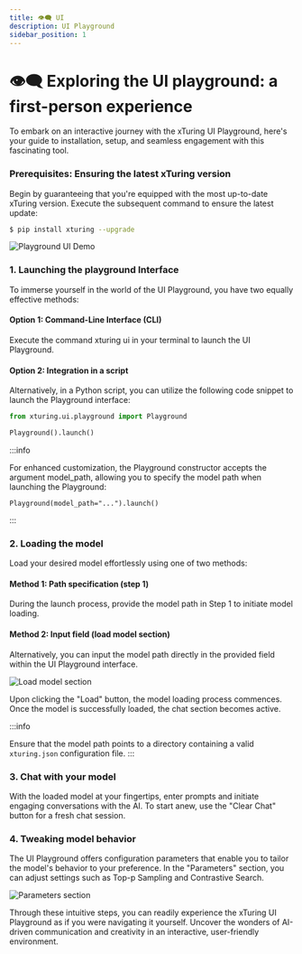 ```yaml
---
title: 👁️‍🗨️ UI
description: UI Playground
sidebar_position: 1
---
```



# 👁️‍🗨️ Exploring the UI playground: a first-person experience

To embark on an interactive journey with the xTuring UI Playground, here's your guide to installation, setup, and seamless engagement with this fascinating tool.

### Prerequisites: Ensuring the latest xTuring version
<!-- Be sure to have the latest version of xturing installed: -->

Begin by guaranteeing that you're equipped with the most up-to-date xTuring version. Execute the subsequent command to ensure the latest update:

```sh
$ pip install xturing --upgrade
```

![Playground UI Demo](/img/playground/ui-playground.gif)

<!-- ### 1. Launch the playground -->
### 1. Launching the playground Interface

To immerse yourself in the world of the UI Playground, you have two equally effective methods:

#### Option 1: Command-Line Interface (CLI)

Execute the command xturing ui in your terminal to launch the UI Playground.

#### Option 2: Integration in a script

Alternatively, in a Python script, you can utilize the following code snippet to launch the Playground interface:

<!-- To launch the playground interface, you can either run `xturing ui` on the CLI or in a script as follows: -->

```python
from xturing.ui.playground import Playground

Playground().launch()
```

:::info
<!-- `Playground` constructor accepts the following argument: -->
For enhanced customization, the Playground constructor accepts the argument model_path, allowing you to specify the model path when launching the Playground:
```
Playground(model_path="...").launch()
```
:::

### 2. Loading the model

Load your desired model effortlessly using one of two methods:

<!-- You can load the model by specifying the model path in the step 1 or by providing the path in the input field. -->

#### Method 1: Path specification (step 1)

During the launch process, provide the model path in Step 1 to initiate model loading.

#### Method 2: Input field (load model section)

Alternatively, you can input the model path directly in the provided field within the UI Playground interface.

![Load model section](/img/playground/load-model.png)

<!-- When you press the load button, model loading will start. Once the model is loaded successfully the chat section is enabled. -->
Upon clicking the "Load" button, the model loading process commences. Once the model is successfully loaded, the chat section becomes active.

:::info
<!-- Model path should be a directory containing a valid `xturing.json` config file. -->
Ensure that the model path points to a directory containing a valid `xturing.json` configuration file.
:::

### 3. Chat with your model

<!-- Enter the prompt and start chatting with the model. Use the `Clear chat` to start a new chat. -->
With the loaded model at your fingertips, enter prompts and initiate engaging conversations with the AI. To start anew, use the "Clear Chat" button for a fresh chat session.

### 4. Tweaking model behavior

<!-- We provide some configuration parameters to change the behavior of the model: `Top-p sampling`, `Contrastive search`. You can change the parameters by using the input fields in the `Parameters` section. -->

The UI Playground offers configuration parameters that enable you to tailor the model's behavior to your preference. In the "Parameters" section, you can adjust settings such as Top-p Sampling and Contrastive Search.

![Parameters section](/img/playground/parameters.png)

Through these intuitive steps, you can readily experience the xTuring UI Playground as if you were navigating it yourself. Uncover the wonders of AI-driven communication and creativity in an interactive, user-friendly environment.